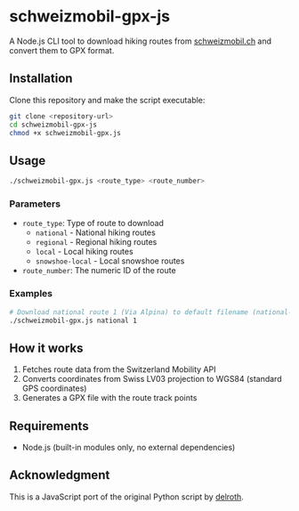 # schweizmobil-gpx-js

A Node.js CLI tool to download hiking routes from [schweizmobil.ch](https://schweizmobil.ch/) and convert them to GPX format.

## Installation

Clone this repository and make the script executable:

```bash
git clone <repository-url>
cd schweizmobil-gpx-js
chmod +x schweizmobil-gpx.js
```

## Usage

```bash
./schweizmobil-gpx.js <route_type> <route_number>
```

### Parameters

- `route_type`: Type of route to download
  - `national` - National hiking routes
  - `regional` - Regional hiking routes
  - `local` - Local hiking routes
  - `snowshoe-local` - Local snowshoe routes
- `route_number`: The numeric ID of the route

### Examples

```bash
# Download national route 1 (Via Alpina) to default filename (national-1.gpx)
./schweizmobil-gpx.js national 1
```

## How it works

1. Fetches route data from the Switzerland Mobility API
2. Converts coordinates from Swiss LV03 projection to WGS84 (standard GPS coordinates)
3. Generates a GPX file with the route track points

## Requirements

- Node.js (built-in modules only, no external dependencies)

## Acknowledgment

This is a JavaScript port of the original Python script by [delroth](https://github.com/delroth/schweizmobil-gpx).
